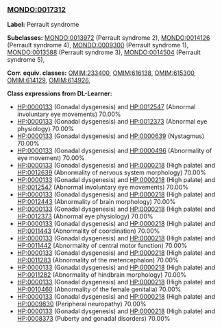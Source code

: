 
### [MONDO:0017312](http://purl.obolibrary.org/obo/MONDO_0017312)
**Label:** Perrault syndrome

**Subclasses:** [MONDO:0013972](http://purl.obolibrary.org/obo/MONDO_0013972) (Perrault syndrome 2), [MONDO:0014126](http://purl.obolibrary.org/obo/MONDO_0014126) (Perrault syndrome 4), [MONDO:0009300](http://purl.obolibrary.org/obo/MONDO_0009300) (Perrault syndrome 1), [MONDO:0013588](http://purl.obolibrary.org/obo/MONDO_0013588) (Perrault syndrome 3), [MONDO:0014504](http://purl.obolibrary.org/obo/MONDO_0014504) (Perrault syndrome 5), 

**Corr. equiv. classes:** [OMIM:233400](http://purl.obolibrary.org/obo/OMIM_233400), [OMIM:616138](http://purl.obolibrary.org/obo/OMIM_616138), [OMIM:615300](http://purl.obolibrary.org/obo/OMIM_615300), [OMIM:614129](http://purl.obolibrary.org/obo/OMIM_614129), [OMIM:614926](http://purl.obolibrary.org/obo/OMIM_614926), 

**Class expressions from DL-Learner:**

- [HP:0000133](http://purl.obolibrary.org/obo/HP_0000133) (Gonadal dysgenesis) and [HP:0012547](http://purl.obolibrary.org/obo/HP_0012547) (Abnormal involuntary eye movements) 70.00%
- [HP:0000133](http://purl.obolibrary.org/obo/HP_0000133) (Gonadal dysgenesis) and [HP:0012373](http://purl.obolibrary.org/obo/HP_0012373) (Abnormal eye physiology) 70.00%
- [HP:0000133](http://purl.obolibrary.org/obo/HP_0000133) (Gonadal dysgenesis) and [HP:0000639](http://purl.obolibrary.org/obo/HP_0000639) (Nystagmus) 70.00%
- [HP:0000133](http://purl.obolibrary.org/obo/HP_0000133) (Gonadal dysgenesis) and [HP:0000496](http://purl.obolibrary.org/obo/HP_0000496) (Abnormality of eye movement) 70.00%
- [HP:0000133](http://purl.obolibrary.org/obo/HP_0000133) (Gonadal dysgenesis) and [HP:0000218](http://purl.obolibrary.org/obo/HP_0000218) (High palate) and [HP:0012639](http://purl.obolibrary.org/obo/HP_0012639) (Abnormality of nervous system morphology) 70.00%
- [HP:0000133](http://purl.obolibrary.org/obo/HP_0000133) (Gonadal dysgenesis) and [HP:0000218](http://purl.obolibrary.org/obo/HP_0000218) (High palate) and [HP:0012547](http://purl.obolibrary.org/obo/HP_0012547) (Abnormal involuntary eye movements) 70.00%
- [HP:0000133](http://purl.obolibrary.org/obo/HP_0000133) (Gonadal dysgenesis) and [HP:0000218](http://purl.obolibrary.org/obo/HP_0000218) (High palate) and [HP:0012443](http://purl.obolibrary.org/obo/HP_0012443) (Abnormality of brain morphology) 70.00%
- [HP:0000133](http://purl.obolibrary.org/obo/HP_0000133) (Gonadal dysgenesis) and [HP:0000218](http://purl.obolibrary.org/obo/HP_0000218) (High palate) and [HP:0012373](http://purl.obolibrary.org/obo/HP_0012373) (Abnormal eye physiology) 70.00%
- [HP:0000133](http://purl.obolibrary.org/obo/HP_0000133) (Gonadal dysgenesis) and [HP:0000218](http://purl.obolibrary.org/obo/HP_0000218) (High palate) and [HP:0011443](http://purl.obolibrary.org/obo/HP_0011443) (Abnormality of coordination) 70.00%
- [HP:0000133](http://purl.obolibrary.org/obo/HP_0000133) (Gonadal dysgenesis) and [HP:0000218](http://purl.obolibrary.org/obo/HP_0000218) (High palate) and [HP:0011442](http://purl.obolibrary.org/obo/HP_0011442) (Abnormality of central motor function) 70.00%
- [HP:0000133](http://purl.obolibrary.org/obo/HP_0000133) (Gonadal dysgenesis) and [HP:0000218](http://purl.obolibrary.org/obo/HP_0000218) (High palate) and [HP:0011283](http://purl.obolibrary.org/obo/HP_0011283) (Abnormality of the metencephalon) 70.00%
- [HP:0000133](http://purl.obolibrary.org/obo/HP_0000133) (Gonadal dysgenesis) and [HP:0000218](http://purl.obolibrary.org/obo/HP_0000218) (High palate) and [HP:0011282](http://purl.obolibrary.org/obo/HP_0011282) (Abnormality of hindbrain morphology) 70.00%
- [HP:0000133](http://purl.obolibrary.org/obo/HP_0000133) (Gonadal dysgenesis) and [HP:0000218](http://purl.obolibrary.org/obo/HP_0000218) (High palate) and [HP:0010460](http://purl.obolibrary.org/obo/HP_0010460) (Abnormality of the female genitalia) 70.00%
- [HP:0000133](http://purl.obolibrary.org/obo/HP_0000133) (Gonadal dysgenesis) and [HP:0000218](http://purl.obolibrary.org/obo/HP_0000218) (High palate) and [HP:0009830](http://purl.obolibrary.org/obo/HP_0009830) (Peripheral neuropathy) 70.00%
- [HP:0000133](http://purl.obolibrary.org/obo/HP_0000133) (Gonadal dysgenesis) and [HP:0000218](http://purl.obolibrary.org/obo/HP_0000218) (High palate) and [HP:0008373](http://purl.obolibrary.org/obo/HP_0008373) (Puberty and gonadal disorders) 70.00%


